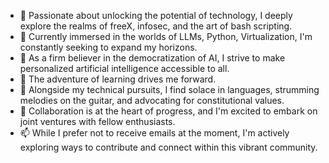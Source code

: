 - 👀 Passionate about unlocking the potential of technology, I deeply explore the realms of freeX, infosec, and the art of bash scripting.
- 👋 Currently immersed in the worlds of LLMs, Python, Virtualization, I'm constantly seeking to expand my horizons.
- 🌱 As a firm believer in the democratization of AI, I strive to make personalized artificial intelligence accessible to all.
- 🌱 The adventure of learning drives me forward.
- 🌱 Alongside my technical pursuits, I find solace in languages, strumming melodies on the guitar, and advocating for constitutional values.
- 💞️ Collaboration is at the heart of progress, and I'm excited to embark on joint ventures with fellow enthusiasts.
- 📫 While I prefer not to receive emails at the moment, I'm actively exploring ways to contribute and connect within this vibrant community.
<!---
nobody55555/nobody55555 is a ✨ special ✨ repository because its `README.md` (this file) appears on your GitHub profile.
You can click the Preview link to take a look at your changes.
--->
